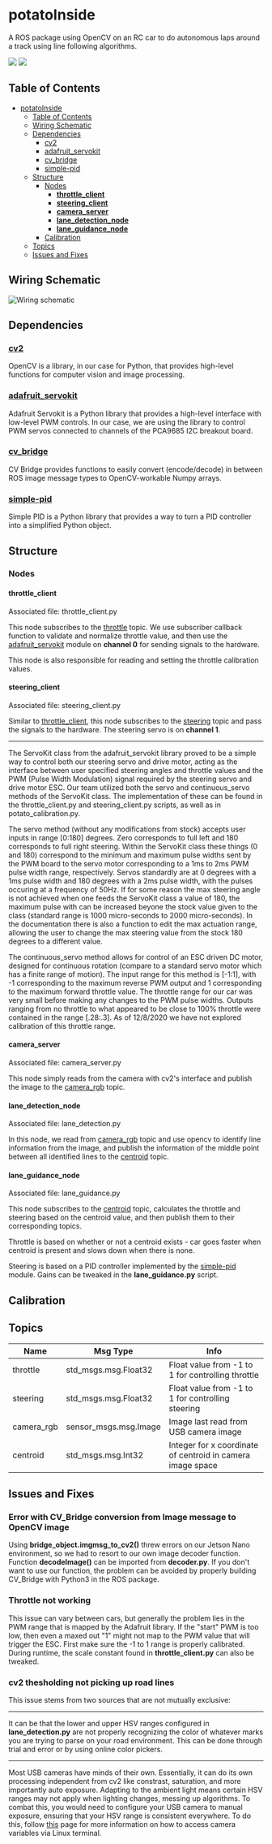 # potatoInside

A ROS package using OpenCV on an RC car to do autonomous laps around a track using line following algorithms.



<div>
  <img src="tokyo-drift.jpeg">
  <img src="https://scontent-lax3-1.cdninstagram.com/v/t51.2885-15/sh0.08/e35/s640x640/129729151_105331831379169_8092052803079854917_n.jpg?_nc_ht=scontent-lax3-1.cdninstagram.com&_nc_cat=109&_nc_ohc=49dXxKBbPxsAX9nSFWN&tp=1&oh=e54271f56498d530abf9e1164a0e957e&oe=5FFA8E15">
</div>

## Table of Contents

- [potatoInside](#potatoinside)
  - [Table of Contents](#table-of-contents)
  - [Wiring Schematic](#wiring-schematic)
  - [Dependencies](#dependencies)
    - [cv2](#cv2)
    - [adafruit_servokit](#adafruit_servokit)
    - [cv_bridge](#cv_bridge)
    - [simple-pid](#simple-pid)
  - [Structure](#structure)
    - [Nodes](#nodes)
      - [**throttle_client**](#throttle_client)
      - [**steering_client**](#steering_client)
      - [**camera_server**](#camera_server)
      - [**lane_detection_node**](#lane_detection_node)
      - [**lane_guidance_node**](#lane_guidance_node)
    - [Calibration](#calbration)
  - [Topics](#topics)
  - [Issues and Fixes](#issues-and-fixes)

## Wiring Schematic

![Wiring schematic](schematic.png "Wiring Schematic")

## Dependencies

### [cv2](https://opencv.org/)

OpenCV is a library, in our case for Python, that provides high-level functions for computer vision and image processing.

### [adafruit_servokit](https://circuitpython.readthedocs.io/projects/servokit/en/latest/)

Adafruit Servokit is a Python library that provides a high-level interface with low-level PWM controls. In our case, we are using the library to control PWM servos connected to channels of the PCA9685 I2C breakout board.

### [cv_bridge](http://wiki.ros.org/cv_bridge)

CV Bridge provides functions to easily convert (encode/decode) in between ROS image message types to OpenCV-workable Numpy arrays.

### [simple-pid](https://pypi.org/project/simple-pid/)

Simple PID is a Python library that provides a way to turn a PID controller into a simplified Python object.

## Structure

### Nodes

#### **throttle_client**

Associated file: throttle_client.py

This node subscribes to the [throttle](#Topics) topic. We use subscriber callback function
to validate and normalize throttle value, and then use the [adafruit_servokit](#adafruit_servokit)
module on **channel 0** for sending signals to the hardware.

This node is also responsible for reading and setting the throttle calibration values.

#### **steering_client**

Associated file: steering_client.py

Similar to [throttle_client](#throttle_client), this node subscribes to the [steering](#Topics)
topic and pass the signals to the hardware. The steering servo is on **channel 1**.

<hr>

The ServoKit class from the adafruit_servokit library proved to be a simple way to control both our steering servo and drive motor, acting as the interface between user specified steering angles and throttle values and the PWM (Pulse Width Modulation) signal required by the steering servo and drive motor ESC. Our team utilized both the servo and continuous_servo methods of the ServoKit class. The implementation of these can be found in the throttle_client.py and steering_client.py scripts, as well as in potato_calibration.py.

The servo method (without any modifications from stock) accepts user inputs in range [0:180] degrees. Zero corresponds to full left and 180 corresponds to full right steering. Within the ServoKit class these things (0 and 180) correspond to the minimum and maximum pulse widths sent by the PWM board to the servo motor corresponding to a 1ms to 2ms PWM pulse width range, respectively. Servos standardly are at 0 degrees with a 1ms pulse width and 180 degrees with a 2ms pulse width, with the pulses occuring at a frequency of 50Hz. If for some reason the max steering angle is not achieved when one feeds the ServoKit class a value of 180, the maximum pulse with can be increased beyone the stock value given to the class (standard range is 1000 micro-seconds to 2000 micro-seconds). In the documentation there is also a function to edit the max actuation range, allowing the user to change the max steering value from the stock 180 degrees to a different value.

The continuous_servo method allows for control of an ESC driven DC motor, designed for continuous rotation (compare to a standard servo motor which has a finite range of motion). The input range for this method is [-1:1], with -1 corresponding to the maximum reverse PWM output and 1 corresponding to the maximum forward throttle value. The throttle range for our car was very small before making any changes to the PWM pulse widths. Outputs ranging from no throttle to what appeared to be close to 100% throttle were contained in the range [.28:.3]. As of 12/8/2020 we have not explored calibration of this throttle range.


#### **camera_server**

Associated file: camera_server.py

This node simply reads from the camera with cv2's interface and publish the image to the
[camera_rgb](#Topics) topic.

#### **lane_detection_node**

Associated file: lane_detection.py

In this node, we read from [camera_rgb](#Topics) topic and use opencv to identify line
information from the image, and publish the information of the middle point between
all identified lines to the [centroid](#Topics) topic.

#### **lane_guidance_node**

Associated file: lane_guidance.py

This node subscribes to the [centroid](#Topics) topic, calculates the throttle and steering
based on the centroid value, and then publish them to their corresponding topics.

Throttle is based on whether or not a centroid exists - car goes faster when centroid is present and slows down when there is none.

Steering is based on a PID controller implemented by the [simple-pid](#simple-pid) module. Gains can be tweaked in the **lane_guidance.py** script.

## Calibration



## Topics

| Name       | Msg Type              | Info                                                       |
| ---------- | --------------------- | ---------------------------------------------------------- |
| throttle   | std_msgs.msg.Float32  | Float value from -1 to 1 for controlling throttle          |
| steering   | std_msgs.msg.Float32  | Float value from -1 to 1 for controlling steering          |
| camera_rgb | sensor_msgs.msg.Image | Image last read from USB camera image                      |
| centroid   | std_msgs.msg.Int32    | Integer for x coordinate of centroid in camera image space |

## Issues and Fixes

### **Error with CV_Bridge conversion from Image message to OpenCV image**

Using **bridge_object.imgmsg_to_cv2()** threw errors on our Jetson Nano environment, so we had to resort to our own image decoder function. Function **decodeImage()** can be imported from **decoder.py**. If you don't want to use our function, the problem can be avoided by properly building CV_Bridge with Python3 in the ROS package.

### **Throttle not working**

This issue can vary between cars, but generally the problem lies in the PWM range that is mapped by the Adafruit library. If the "start" PWM is too low, then even a maxed out "1" might not map to the PWM value that will trigger the ESC. First make sure the -1 to 1 range is properly calibrated. During runtime, the scale constant found in **throttle_client.py** can also be tweaked.

### **cv2 thesholding not picking up road lines**

This issue stems from two sources that are not mutually exclusive:

<hr>

It can be that the lower and upper HSV ranges configured in **lane_detection.py** are not properly recognizing the color of whatever marks you are trying to parse on your road environment. This can be done through trial and error or by using online color pickers.

<hr>

Most USB cameras have minds of their own. Essentially, it can do its own processing independent from cv2 like constrast, saturation, and more importantly auto exposure. Adapting to the ambient light means certain HSV ranges may not apply when lighting changes, messing up algorithms. To combat this, you would need to configure your USB camera to manual exposure, ensuring that your HSV range is consistent everywhere. To do this, follow <a href="https://www.kurokesu.com/main/2016/01/16/manual-usb-camera-settings-in-linux/">this</a> page for more information on how to access camera variables via Linux terminal.


